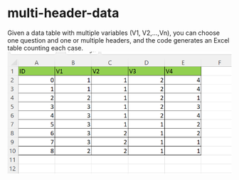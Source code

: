 # multi-header-data
Given a data table with multiple variables (V1, V2,...,Vn), you can choose one question and one or multiple headers, and the code generates an Excel table counting each case.
![Tabla de partida](tabla_inicial.png)

